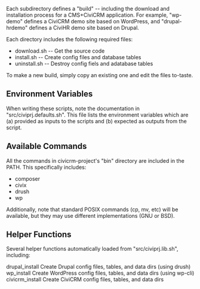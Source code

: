 Each subdirectory defines a "build" -- including the download and
installation process for a CMS+CiviCRM application.  For example, "wp-demo"
defines a CiviCRM demo site based on WordPress, and "drupal-hrdemo" defines
a CiviHR demo site based on Drupal.

Each directory includes the following required files:

 * download.sh -- Get the source code
 * install.sh -- Create config files and database tables
 * uninstall.sh -- Destroy config fiels and adatabase tables

To make a new build, simply copy an existing one and edit the files
to-taste.

## Environment Variables ##

When writing these scripts, note the documentation in
"src/civiprj.defaults.sh".  This file lists the environment variables which
are (a) provided as inputs to the scripts and (b) expected as outputs from
the script.

## Available Commands ##

All the commands in civicrm-project's "bin" directory are included in the
PATH. This specifically includes:

 * composer
 * civix
 * drush
 * wp

Additionally, note that standard POSIX commands (cp, mv, etc) will be
available, but they may use different implementations (GNU or BSD).

## Helper Functions ##

Several helper functions automatically loaded from "src/civiprj.lib.sh",
including:

  drupal_install      Create Drupal config files, tables, and data dirs (using drush)
  wp_install          Create WordPress config files, tables, and data dirs (using wp-cli)
  civicrm_install     Create CiviCRM config files, tables, and data dirs
